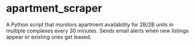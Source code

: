 # apartment_scraper
A Python script that monitors apartment availability for 2B/2B units in multiple complexes every 30 minutes. Sends email alerts when new listings appear or existing ones get leased.
